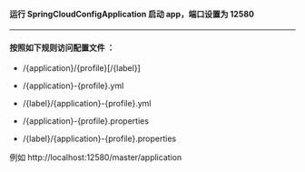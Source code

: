 #### 运行 SpringCloudConfigApplication 启动 app，端口设置为 12580

---

#### 按照如下规则访问配置文件 ：  
  - /{application}/{profile}[/{label}]

  - /{application}-{profile}.yml

  - /{label}/{application}-{profile}.yml

  - /{application}-{profile}.properties

  - /{label}/{application}-{profile}.properties
  
例如 http://localhost:12580/master/application